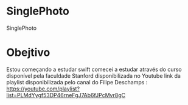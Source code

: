 # SinglePhoto
SinglePhoto

# Obejtivo

Estou começando a estudar swift comecei a estudar através do curso disponível pela faculdade Stanford disponibilizada no Youtube link da playlist disponibilizada pelo canal do Filipe Deschamps : https://youtube.com/playlist?list=PLMdYygf53DP46rneFgJ7Ab6fJPcMvr8gC
